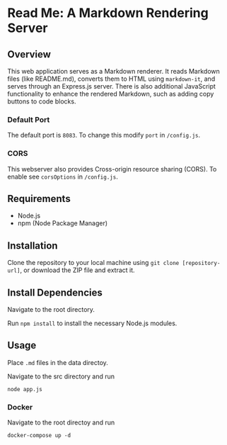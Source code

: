 # Read Me: A Markdown Rendering Server

## Overview
This web application serves as a Markdown renderer. It reads Markdown files (like README.md), converts them to HTML using `markdown-it`, and serves through an Express.js server. There is also additional JavaScript functionality to enhance the rendered Markdown, such as adding copy buttons to code blocks.

### Default Port
The default port is `8083`. To change this modify `port` in `/config.js`.

### CORS
This webserver also provides Cross-origin resource sharing (CORS). To enable see `corsOptions` in `/config.js`.

## Requirements
- Node.js
- npm (Node Package Manager)

## Installation
Clone the repository to your local machine using `git clone [repository-url]`, or download the ZIP file and extract it.

## Install Dependencies
Navigate to the root directory.  
  
Run `npm install` to install the necessary Node.js modules.

## Usage
Place `.md` files in the data directoy.  
  
Navigate to the src directory and run  
```
node app.js
```

### Docker
Navigate to the root directoy and run  
```
docker-compose up -d
```
